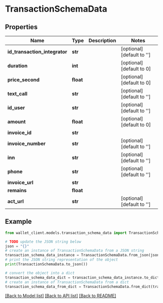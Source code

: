 # TransactionSchemaData


## Properties

Name | Type | Description | Notes
------------ | ------------- | ------------- | -------------
**id_transaction_integrator** | **str** |  | [optional] [default to '']
**duration** | **int** |  | [optional] [default to 0]
**price_second** | **float** |  | [optional] [default to 0]
**text_call** | **str** |  | [optional] [default to '']
**id_user** | **str** |  | [optional] [default to '']
**amount** | **float** |  | [optional] [default to 0]
**invoice_id** | **str** |  | 
**invoice_number** | **str** |  | [optional] [default to '']
**inn** | **str** |  | [optional] [default to '']
**phone** | **str** |  | [optional] [default to '']
**invoice_url** | **str** |  | 
**remains** | **float** |  | 
**act_url** | **str** |  | [optional] [default to '']

## Example

```python
from wallet_client.models.transaction_schema_data import TransactionSchemaData

# TODO update the JSON string below
json = "{}"
# create an instance of TransactionSchemaData from a JSON string
transaction_schema_data_instance = TransactionSchemaData.from_json(json)
# print the JSON string representation of the object
print(TransactionSchemaData.to_json())

# convert the object into a dict
transaction_schema_data_dict = transaction_schema_data_instance.to_dict()
# create an instance of TransactionSchemaData from a dict
transaction_schema_data_from_dict = TransactionSchemaData.from_dict(transaction_schema_data_dict)
```
[[Back to Model list]](../README.md#documentation-for-models) [[Back to API list]](../README.md#documentation-for-api-endpoints) [[Back to README]](../README.md)



